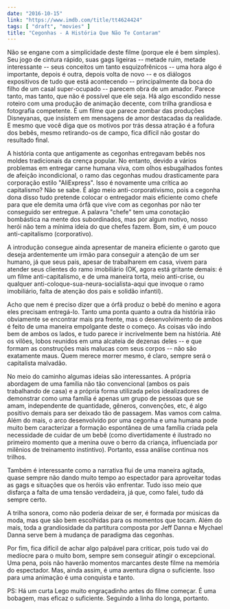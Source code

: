 ```yaml
---
date: "2016-10-15"
link: "https://www.imdb.com/title/tt4624424"
tags: [ "draft", "movies" ]
title: "Cegonhas - A História Que Não Te Contaram"
---
```

Não se engane com a simplicidade deste filme (porque ele é bem simples). Seu jogo de cintura rápido, suas gags ligeiras -- metade ruim, metade interessante -- seus conceitos um tanto esquizofrênicos -- uma hora algo é importante, depois é outra, depois volta de novo -- e os diálogos expositivos de tudo que está acontecendo -- principalmente da boca do filho de um casal super-ocupado -- parecem obra de um amador. Parece tanto, mas tanto, que não é possível que ele seja. Há algo escondido nesse roteiro com uma produção de animação decente, com trilha grandiosa e fotografia competente. É um filme que parece zombar das produções Disneyanas, que insistem em mensagens de amor destacadas da realidade. E mesmo que você diga que os motivos por trás dessa atração é a fofura dos bebês, mesmo retirando-os de campo, fica difícil não gostar do resultado final.

A história conta que antigamente as cegonhas entregavam bebês nos moldes tradicionais da crença popular. No entanto, devido a vários problemas em entregar carne humana viva, com olhos esbugalhados fontes de afeição incondicional, o ramo das cegonhas mudou drasticamente para corporação estilo "AliExpress". Isso é novamente uma crítica ao capitalismo? Não se sabe. É algo meio anti-corporativismo, pois a cegonha dona disso tudo pretende colocar o entregador mais eficiente como chefe para que ele demita uma órfã que vive com as cegonhas por não ter conseguido ser entregue. A palavra "chefe" tem uma conotação bombástica na mente dos subordinados, mas por algum motivo, nosso herói não tem a mínima ideia do que chefes fazem. Bom, sim, é um pouco anti-capitalismo (corporativo).

A introdução consegue ainda apresentar de maneira eficiente o garoto que deseja ardentemente um irmão para conseguir a atenção de um ser humano, já que seus pais, apesar de trabalharem em casa, vivem para atender seus clientes do ramo imobiliário (OK, agora está gritante demais: é um filme anti-capitalismo, e de uma maneira torta, meio anti-crise, ou qualquer anti-coloque-sua-neura-socialista-aqui que invoque o ramo imobiliário, falta de atenção dos pais e solidão infantil).

Acho que nem é preciso dizer que a órfã produz o bebê do menino e agora eles precisam entregá-lo. Tanto uma ponta quanto a outra da história irão obviamente se encontrar mais pra frente, mas o desenvolvimento de ambos é feito de uma maneira empolgante deste o começo. As coisas vão indo bem de ambos os lados, e tudo parece ir incrivelmente bem na história. Até os vilões, lobos reunidos em uma alcateia de dezenas deles -- e que formam as construções mais malucas com seus corpos -- não são exatamente maus. Quem merece morrer mesmo, é claro, sempre será o capitalista malvadão.

No meio do caminho algumas ideias são interessantes. A própria abordagem de uma família não tão convencional (ambos os pais trabalhando de casa) e a própria forma utilizada pelos idealizadores de demonstrar como uma família é apenas um grupo de pessoas que se amam, independente de quantidade, gêneros, convenções, etc, é algo positivo demais para ser deixado tão de passagem. Mas vamos com calma. Além do mais, o arco desenvolvido por uma cegonha e uma humana pode muito bem caracterizar a formação espontânea de uma família criada pela necessidade de cuidar de um bebê (como divertidamente é ilustrado no primeiro momento que a menina ouve o berro da criança, influenciada por milênios de treinamento instintivo). Portanto, essa análise continua nos trilhos.

Também é interessante como a narrativa flui de uma maneira agitada, quase sempre não dando muito tempo ao espectador para aproveitar todas as gags e situações que os heróis vão enfrentar. Tudo isso meio que disfarça a falta de uma tensão verdadeira, já que, como falei, tudo dá sempre certo.

A trilha sonora, como não poderia deixar de ser, é formada por músicas da moda, mas que são bem escolhidas para os momentos que tocam. Além do mais, toda a grandiosidade da partitura composta por Jeff Danna e Mychael Danna serve bem à mudança de paradigma das cegonhas.

Por fim, fica difícil de achar algo palpável para criticar, pois tudo vai do medíocre para o muito bom, sempre sem conseguir atingir o excepcional. Uma pena, pois não haverão momentos marcantes deste filme na memória do espectador. Mas, ainda assim, é uma aventura digna o suficiente. Isso para uma animação é uma conquista e tanto.

PS: Há um curta Lego muito engraçadinho antes do filme começar. É uma bobagem, mas eficaz o suficiente. Seguindo a linha do longa, portanto.
